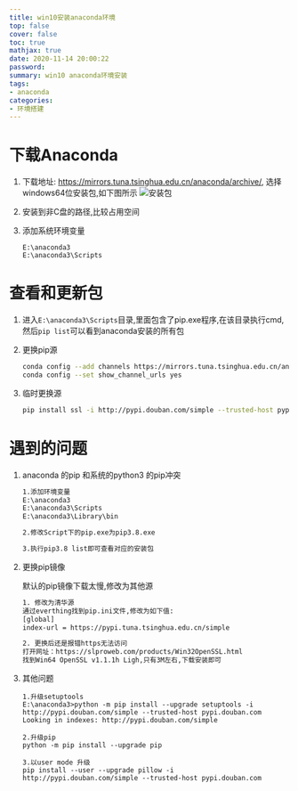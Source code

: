 ```yaml
---
title: win10安装anaconda环境
top: false
cover: false
toc: true
mathjax: true
date: 2020-11-14 20:00:22
password:
summary: win10 anaconda环境安装
tags:
- anaconda
categories:
- 环境搭建
---
```


# 下载Anaconda

1. 下载地址: <https://mirrors.tuna.tsinghua.edu.cn/anaconda/archive/>, 选择windows64位安装包,如下图所示
    ![安装包](install.png)

2. 安装到非C盘的路径,比较占用空间

3. 添加系统环境变量

    ``` shell
    E:\anaconda3
    E:\anaconda3\Scripts
    ```

# 查看和更新包

1. 进入`E:\anaconda3\Scripts`目录,里面包含了pip.exe程序,在该目录执行cmd,然后`pip list`可以看到anaconda安装的所有包

2. 更换pip源

    ``` bash
    conda config --add channels https://mirrors.tuna.tsinghua.edu.cn/anaconda/pkgs/free/
    conda config --set show_channel_urls yes
    ```

3. 临时更换源

    ``` bash
    pip install ssl -i http://pypi.douban.com/simple --trusted-host pypi.douban.com
    ```

# 遇到的问题

1. anaconda 的pip 和系统的python3 的pip冲突

    ``` bash
    1.添加环境变量
    E:\anaconda3
    E:\anaconda3\Scripts
    E:\anaconda3\Library\bin

    2.修改Script下的pip.exe为pip3.8.exe

    3.执行pip3.8 list即可查看对应的安装包
    ```

2. 更换pip镜像

    默认的pip镜像下载太慢,修改为其他源

    ``` bash
    1. 修改为清华源
    通过everthing找到pip.ini文件,修改为如下值:
    [global]
    index-url = https://pypi.tuna.tsinghua.edu.cn/simple

    2. 更换后还是报错https无法访问
    打开网址：https://slproweb.com/products/Win32OpenSSL.html
    找到Win64 OpenSSL v1.1.1h Ligh,只有3M左右,下载安装即可
    ```

3. 其他问题

    ``` shell
    1.升级setuptools
    E:\anaconda3>python -m pip install --upgrade setuptools -i http://pypi.douban.com/simple --trusted-host pypi.douban.com
    Looking in indexes: http://pypi.douban.com/simple

    2.升级pip
    python -m pip install --upgrade pip

    3.以user mode 升级
    pip install --user --upgrade pillow -i http://pypi.douban.com/simple --trusted-host pypi.douban.com
    ```
